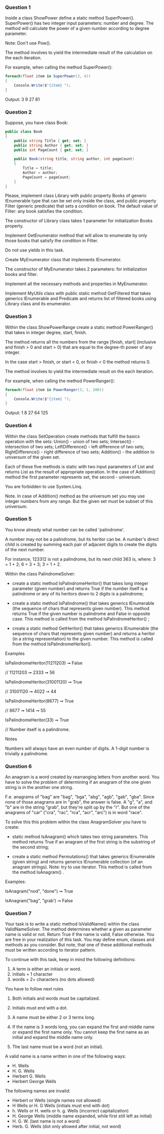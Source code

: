 ### **Question 1**

Inside a class ShowPower define a static method SuperPower(). SuperPower() has two integer input parameters: number and degree. The method will  calculate the power of a given number according to degree parameter.

Note: Don't use Pow().

The method involves to yield the intermediate result of the calculation on the each iteration.

For example, when calling the method SuperPower():

```csharp
foreach(float item in SuperPower(3, 4))
{
    Console.Write($"{item} ");
}
``` 
Output: 3 9 27 81

### **Question 2**

Suppose, you have class Book:

```csharp
public class Book
{
    public string Title { get; set; }
    public string Author { get; set; }
    public int PageCount { get; set; }
    
    public Book(string title, string author, int pageCount)
    {
        Title = title;
        Author = author;
        PageCount = pageCount;
    }
}
``` 

Please, implement class Library with public property Books of generic IEnumerable type that can be set only inside the class,
and public property Filter (generic predicate) that sets a condition on book. The default value of Filter: any book satisfies the condition.

The constructor of Library class takes 1 parameter for initialization Books property.

Implement GetEnumerator method that will allow to enumerate by only those books that satisfy the condition in Filter.

Do not use yields in this task.

Create  MyEnumerator class that implements IEnumerator<Book>.

The constructor of MyEnumerator takes 2 parameters: for initialization books and filter.

Implement all the necessary methods and properties in MyEnumerator.

Implement MyUtils class with public static method GetFiltered that takes generics IEnumerable and Predicate and returns list of filtered books using Library class and its enumerator.

### **Question 3**

Within the class ShowPowerRange create a static method PowerRanger() that takes in integer degree, start, finish. 

The method returns all the numbers from the range [finish, start] (inclusive and finish > 0 and start > 0) that are equal to the degree-th power of any integer.

In the case start > finish, or start < 0, or finish < 0 the method returns 0.

The method involves to yield the intermediate result on the each iteration.

For example, when calling the method PowerRanger(): 

```csharp
foreach(float item in PowerRanger(3, 1, 200))
{
    Console.Write($"{item} ");
}
``` 

Output: 1 8 27 64 125

### **Question 4**

Within the class SetOperation create methods that fulfill the basics operation with the sets: Union() - union of two sets; Intersect() - intersection of two sets; LeftDifference() - left difference of two sets; RightDifference() - right difference of two sets; Addition() - the addition to universum of the given set.

Each of these five methods is static with two input parameters of List<int> and returns List<int> as the result of appropriate operation. In the case of Addition() method the first parameter represents set, the second - universum.

You are forbidden to use System.Linq.

Note. In case of Addition() method as the universum set you may use integer numbers from any range. But the given set must be subset of this universum.

### **Question 5**

You know already what number can be called 'palindrome'. 

A number may not be a palindrome, but its heritor can be. A number's direct child is created by summing each pair of adjacent digits to create the digits of the next number.

For instance, 123312 is not a palindrome, but its next child 363 is, where: 3 = 1 + 2; 6 = 3 + 3; 3 = 1 + 2.

Within the class PalindromeSolver:

- create a static method IsPalindromeHeritor() that takes long integer parameter (given number) and returns True if the number itself is a palindrome or any of its heritors down to 2 digits is a palindrome;

- create a static method IsPalindrome() that takes generics IEnumerable (the sequence of chars that represents given number). This method returns True if the given number is palindrome and False in opposite case. This method is called from the method IsPalindromeHeritor() ;

- create a static method GetHeritor() that takes generics IEnumerable (the sequence of chars that represents given number) and returns a heritor (in a string representation) to the given number.  This method is called from the method IsPalindromeHeritor(). 

Examples

IsPalindromeHeritor(11211203) ➞ False

// 11211203 ➞ 2333 ➞ 56

IsPalindromeHeritor(31001120) ➞ True

// 31001120 ➞ 4022 ➞ 44

IsPalindromeHeritor(8677) ➞ True

// 8677 ➞ 1414 ➞ 55

IsPalindromeHeritor(33) ➞ True

// Number itself is a palindrome.

Notes

Numbers will always have an even number of digits.
A 1-digit number is trivially a palindrome.

### **Question 6**

An anagram is a word created by rearranging letters from another word. You have to solve the problem of determining if an anagram of the one given string is in the another one string. 

F.e. anagrams of "bag" are "bag", "bga", "abg", "agb", "gab", "gba". Since none of those anagrams are in "grab", the answer is false. A "g", "a", and "b" are in the string "grab", but they're split up by the "r". But one of the anagrams of "car"  ("cra", "rac", "rca", "acr", "arc") is in word "race".

To solve this this problem within the class AnagramSolver you have to create:

- static method IsAnagram() which takes two string parameters. This method returns True if an anagram of the first string is the substring of the second string;

- create a static method Permutations() that takes generics IEnumerable (given string) and returns generics IEnumerable collection (of an anagram strings). Note: try to use iterator. This method is called from the method IsAnagram() .

Examples:

IsAnagram("nod", "done") ➞ True

IsAnagram("bag", "grab') ➞ False

### **Question 7**

Your task is  to write a  static method IsValidName() within the class ValidNameSolver. The method determines whether a given as parameter name is valid or not. Return True if the name is valid, False otherwise.
You are free in your realization of this task. You may define enum, classes and methods as you consider. But note, that one of these additional methods must be written according to iterator pattern. 

To continue with this task, keep in mind the following definitions:

1. A term is either an initials or word.
2. initials = 1 character
3. words = 2+ characters (no dots allowed)

You have to follow next rules

1. Both initials and words must be capitalized.

2. Initials must end with a dot.

3. A name must be either 2 or 3 terms long.

4. If the name is 3 words long, you can expand the first and middle name or expand the first name only. You cannot keep the first name as an initial and expand the middle name only.

5. The last name must be a word (not an initial).


A valid name is a name written in one of the following ways:

- H. Wells
- H. G. Wells
- Herbert G. Wells
- Herbert George Wells

The following names are invalid:

- Herbert or Wells (single names not allowed)
- H Wells or H. G Wells (initials must end with dot)
- h. Wells or H. wells or h. g. Wells (incorrect capitalization)
- H. George Wells (middle name expanded, while first still left as initial)
- H. G. W. (last name is not a word)
- Herb. G. Wells (dot only allowed after initial, not word)